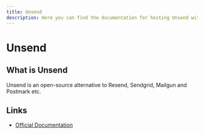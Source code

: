 ```yaml
---
title: Unsend
description: Here you can find the documentation for hosting Unsend with Coolify.
---
```


# Unsend

<ZoomableImage src="/docs/images/services/unsend.svg" />

## What is Unsend

Unsend is an open-source alternative to Resend, Sendgrid, Mailgun and Postmark etc.

## Links

- [Official Documentation](https://docs.unsend.dev/get-started/self-hosting?utm_source=coolify.io)
